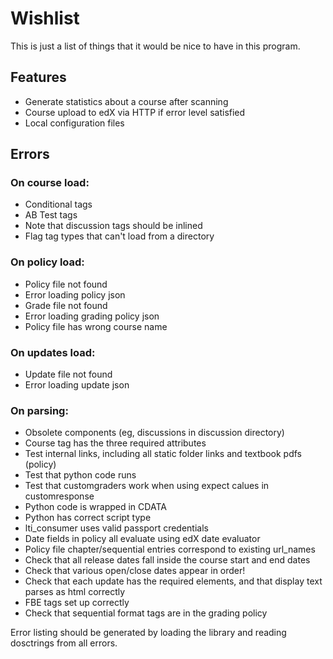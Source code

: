 # Wishlist

This is just a list of things that it would be nice to have in this program.

## Features

* Generate statistics about a course after scanning
* Course upload to edX via HTTP if error level satisfied
* Local configuration files

## Errors

### On course load:

- Conditional tags
- AB Test tags
- Note that discussion tags should be inlined
- Flag tag types that can't load from a directory

### On policy load:

- Policy file not found
- Error loading policy json
- Grade file not found
- Error loading grading policy json
- Policy file has wrong course name

### On updates load:

- Update file not found
- Error loading update json

### On parsing:

- Obsolete components (eg, discussions in discussion directory)
- Course tag has the three required attributes
- Test internal links, including all static folder links and textbook pdfs (policy)
- Test that python code runs
- Test that customgraders work when using expect calues in customresponse
- Python code is wrapped in CDATA
- Python has correct script type
- lti_consumer uses valid passport credentials
- Date fields in policy all evaluate using edX date evaluator
- Policy file chapter/sequential entries correspond to existing url_names
- Check that all release dates fall inside the course start and end dates
- Check that various open/close dates appear in order!
- Check that each update has the required elements, and that display text parses as html correctly
- FBE tags set up correctly
- Check that sequential format tags are in the grading policy


Error listing should be generated by loading the library and reading dosctrings from all errors.
